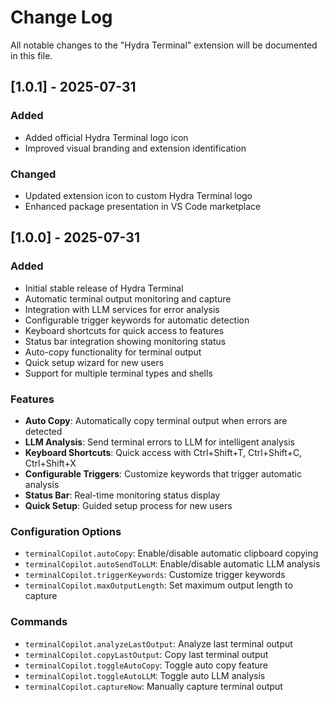 # Change Log

All notable changes to the "Hydra Terminal" extension will be documented in this file.

## [1.0.1] - 2025-07-31

### Added
- Added official Hydra Terminal logo icon
- Improved visual branding and extension identification

### Changed
- Updated extension icon to custom Hydra Terminal logo
- Enhanced package presentation in VS Code marketplace

## [1.0.0] - 2025-07-31

### Added
- Initial stable release of Hydra Terminal
- Automatic terminal output monitoring and capture
- Integration with LLM services for error analysis
- Configurable trigger keywords for automatic detection
- Keyboard shortcuts for quick access to features
- Status bar integration showing monitoring status
- Auto-copy functionality for terminal output
- Quick setup wizard for new users
- Support for multiple terminal types and shells

### Features
- **Auto Copy**: Automatically copy terminal output when errors are detected
- **LLM Analysis**: Send terminal errors to LLM for intelligent analysis
- **Keyboard Shortcuts**: Quick access with Ctrl+Shift+T, Ctrl+Shift+C, Ctrl+Shift+X
- **Configurable Triggers**: Customize keywords that trigger automatic analysis
- **Status Bar**: Real-time monitoring status display
- **Quick Setup**: Guided setup process for new users

### Configuration Options
- `terminalCopilot.autoCopy`: Enable/disable automatic clipboard copying
- `terminalCopilot.autoSendToLLM`: Enable/disable automatic LLM analysis
- `terminalCopilot.triggerKeywords`: Customize trigger keywords
- `terminalCopilot.maxOutputLength`: Set maximum output length to capture

### Commands
- `terminalCopilot.analyzeLastOutput`: Analyze last terminal output
- `terminalCopilot.copyLastOutput`: Copy last terminal output
- `terminalCopilot.toggleAutoCopy`: Toggle auto copy feature
- `terminalCopilot.toggleAutoLLM`: Toggle auto LLM analysis
- `terminalCopilot.captureNow`: Manually capture terminal output

